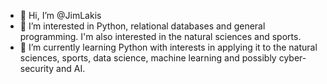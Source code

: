 - 👋 Hi, I’m @JimLakis
- 👀 I’m interested in Python, relational databases and general programming. I'm also interested in the natural sciences and sports.
- 🌱 I’m currently learning Python with interests in applying it to the natural sciences, sports, data science, machine learning and possibly cyber-security and AI.

